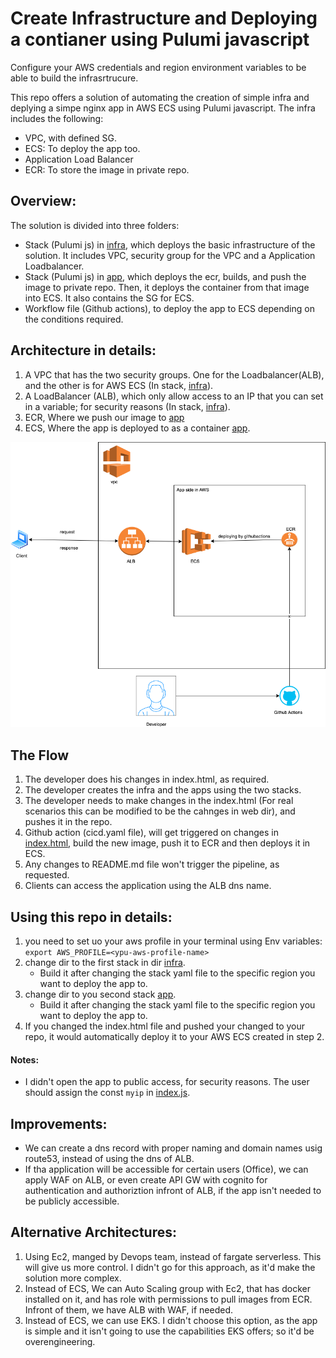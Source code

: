 # Create Infrastructure and Deploying a contianer using Pulumi javascript
Configure your AWS credentials and region environment variables to be able to build the infrasrtrucure.

This repo offers a solution of automating the creation of simple infra and deplying a simpe nginx app in AWS ECS using Pulumi javascript. The infra includes the following:
- VPC, with defined SG.
-  ECS: To deploy the app too.
-  Application Load Balancer
-  ECR: To store the image in private repo.
  
## Overview:
The solution is divided into three folders:
- Stack (Pulumi js) in [infra](./infra), which deploys the basic infrastructure of the solution. It includes VPC, security group for the VPC and a Application Loadbalancer.
- Stack (Pulumi js) in [app](./app), which deploys the ecr, builds, and push the image to private repo. Then, it deploys the container from that image into ECS. It also contains the SG for ECS.
- Workflow file (Github actions), to deploy the app to ECS depending on the conditions required.

## Architecture in details:
1. A VPC that has the two security groups. One for the Loadbalancer(ALB), and the other is for AWS ECS (In stack, [infra](./infra)).
2. A LoadBalancer (ALB), which only allow access to an IP that you can set in a variable; for security reasons (In stack, [infra](./infra)).
3. ECR, Where we push our image to [app](./app)
4. ECS, Where the app is deployed to as a container [app](./app).
   



![Image](arch.png)


## The Flow
1. The developer does his changes in index.html, as required. 
2. The developer creates the infra and the apps using the two stacks.
3. The developer needs to make changes in the index.html (For real scenarios this can be modified to be the cahnges in web dir), and pushes it in the repo.
4. Github action (cicd.yaml file), will get triggered on changes in [index.html](./web/index.html), build the new image, push it to ECR and then deploys it in ECS.
5. Any changes to README.md file won't trigger the pipeline, as requested.
6. Clients can access the application using the ALB dns name.



## Using this repo in details:
1. you need to set uo your aws profile in your terminal using Env variables:
   `export AWS_PROFILE=<ypu-aws-profile-name>`
2. change dir to the first stack in dir [infra](./infra). 
   - Build it after changing the stack yaml file to the specific region you want to deploy the app to.
3. change dir to you second stack [app](./app). 
   - Build it after changing the stack yaml file to the specific region you want to deploy the app to.
4. If you changed the index.html file and pushed your changed to your repo, it would automatically deploy it to your AWS ECS created in step 2.

#### Notes:
- I didn't open the app to public access, for security reasons. The user should assign the const `myip` in [index.js](./infra/index.js).
  



## Improvements:
- We can create a dns record with proper naming and domain names usig route53, instead of using the dns of ALB.
- If tha application will be accessible for certain users (Office), we can apply WAF on ALB, or even create API GW with cognito for authentication and authoriztion infront of ALB, if the app isn't needed to be publicly accessible.

## Alternative Architectures:
1. Using Ec2, manged by Devops team, instead of fargate serverless. This will give us more control. I didn't go for this approach, as it'd make the solution more complex.
2. Instead of ECS, We can Auto Scaling group with Ec2, that has docker installed on it, and has role with permissions to pull images from ECR. Infront of them, we have ALB with WAF, if needed.
3. Instead of ECS, we can use EKS. I didn't choose this option, as the app is simple and it isn't going to use the capabilities EKS offers; so it'd be overengineering.
   





